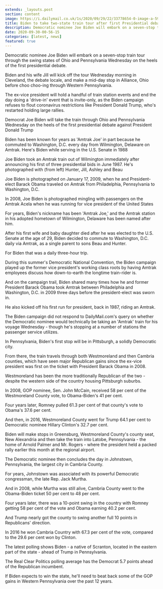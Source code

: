 ```yaml
---
extends: _layouts.post
section: content
image: https://i.dailymail.co.uk/1s/2020/09/29/22/33778654-0-image-a-59_1601416695320.jpg 
title: Biden to take two-state train tour after first Presidential debate 
description: Democratic nominee Joe Biden will embark on a seven-stop train tour through the swing states of Ohio and Pennsylvania Wednesday on the heels of the first presidential debate. 
date: 2020-09-30-00-56-15 
categories: [latest, news] 
featured: true 
--- 
```

Democratic nominee Joe Biden will embark on a seven-stop train tour through the swing states of Ohio and Pennsylvania Wednesday on the heels of the first presidential debate.  

Biden and his wife Jill will kick off the tour Wednesday morning in Cleveland, the debate locale, and make a mid-day stop in Alliance, Ohio before choo choo-ing through Western Pennsylvania. 

The ex-vice president will hold a handful of train station events and end the day doing a 'drive-in' event that is invite-only, as the Biden campaign refuses to flout coronavirus restrictions like President Donald Trump, who's restarted holding large rallies. 

Democrat Joe Biden will take the train through Ohio and Pennsylvania Wednesday on the heels of the first presidential debate against President Donald Trump 

Biden has been known for years as 'Amtrak Joe' in part because he commuted to Washington, D.C. every day from Wilmington, Delaware on Amtrak. Here's Biden while serving in the U.S. Senate in 1988 

Joe Biden took an Amtrak train out of Wilmington immediately after announcing his first of three presidential bids in June 1987. He's photographed with (from left) Hunter, Jill, Ashley and Beau 

Joe Biden is photographed on January 17, 2009, when he and President-elect Barack Obama traveled on Amtrak from Philadelphia, Pennsylvania to Washington, D.C. 

In 2008, Joe Biden is photographed mingling with passengers on the Amtrak Acela when he was running for vice president of the United States 

For years, Biden's nickname has been 'Amtrak Joe,' and the Amtrak station in his adopted hometown of Wilmington, Delaware has been named after him. 

After his first wife and baby daughter died after he was elected to the U.S. Senate at the age of 29, Biden decided to commute to Washington, D.C. daily via Amtrak, as a single parent to sons Beau and Hunter. 

For Biden that was a daily three-hour trip. 

During this summer's Democratic National Convention, the Biden campaign played up the former vice president's working class roots by having Amtrak employees discuss how down-to-earth the longtime train-rider is. 

And on the campaign trail, Biden shared many times how he and former President Barack Obama took Amtrak between Philadelphia and Washington, D.C. in 2009 three days before the president-elect was sworn in.  

He also kicked off his first run for president, back in 1987, riding an Amtrak.  

The Biden campaign did not respond to DailyMail.com's query on whether the Democratic nominee would technically be taking an 'Amtrak' train for his voyage Wednesday - though he's stopping at a number of stations the passenger service utilizes.  

In Pennsylvania, Biden's first stop will be in Pittsburgh, a solidly Democratic city. 

From there, the train travels through both Westmoreland and then Cambria counties, which have seen major Republican gains since the ex-vice president was first on the ticket with President Barack Obama in 2008. 

Westmoreland has been the more traditionally Republican of the two - despite the western side of the country housing Pittsburgh suburbs. 

In 2008, GOP nominee, Sen. John McCain, received 58 per cent of the Westmoreland County vote, to Obama-Biden's 41 per cent. 

Four years later, Romney pulled 61.3 per cent of that county's vote to Obama's 37.6 per cent. 

And then, in 2016, Westmoreland County went for Trump 64.1 per cent to Democratic nominee Hillary Clinton's 32.7 per cent.     

Biden will make stops in Greensburg, Westmoreland County's county seat, New Alexandria and then take the train into Latobe, Pennsylvania - the home of Arnold Palmer and Mr. Rogers - where the president held a packed rally earlier this month at the regional airport.  

The Democratic nominee then concludes the day in Johnstown, Pennsylvania, the largest city in Cambria County. 

For years, Johnstown was associated with its powerful Democratic congressman, the late Rep. Jack Murtha. 

And in 2008, while Murtha was still alive, Cambria County went to the Obama-Biden ticket 50 per cent to 48 per cent. 

Four years later, there was a 10-point swing in the country with Romney getting 58 per cent of the vote and Obama earning 40.2 per cent.   

And Trump nearly got the county to swing another full 10 points in Republicans' direction. 

In 2016 he won Cambria Country with 67.3 per cent of the vote, compared to the 29.6 per cent won by Clinton.  

The latest polling shows Biden - a native of Scranton, located in the eastern part of the state - ahead of Trump in Pennsylvania. 

The Real Clear Politics polling average has the Democrat 5.7 points ahead of the Republican incumbent.    

If Biden expects to win the state, he'll need to beat back some of the GOP gains in Western Pennsylvania over the past 12 years.  

